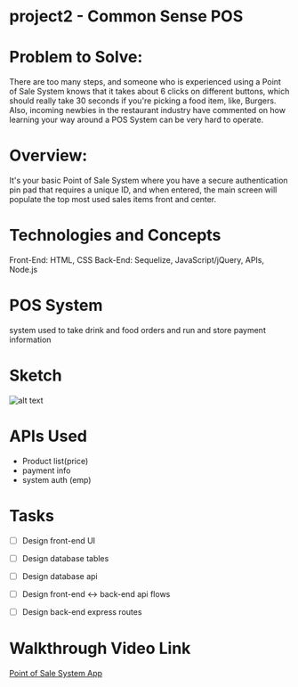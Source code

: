 # project2 - Common Sense POS

# Problem to Solve:

There are too many steps, and someone who is experienced using a Point of Sale System knows that it takes about 6 clicks on different buttons, which should really take 30 seconds if you're picking a food item, like, Burgers. Also, incoming newbies in the restaurant industry have commented on how learning your way around a POS System can be very hard to operate. 

# Overview:

It's your basic Point of Sale System where you have a secure authentication pin pad that requires a unique ID, and when entered, the main screen will populate the top most used sales items front and center. 

# Technologies and Concepts
Front-End: HTML, CSS
Back-End: Sequelize, JavaScript/jQuery, APIs, Node.js


# POS System
  system used to take drink and food orders and run and store payment information

  # Sketch
  ![alt text](https://www.eposnow.com/skin/frontend/eposnow/default/img/us/homepage/home-till-high-res@2x.png)

 # APIs Used
 * Product list(price)
 * payment info
 * system auth (emp)
 
 # Tasks
 - [ ] Design front-end UI
 - [ ] Design database tables
 - [ ] Design database api
 - [ ] Design front-end <-> back-end api flows
 - [ ] Design back-end express routes


# Walkthrough Video Link

[Point of Sale System App](https://youtu.be/zSXRybdfFzk)
